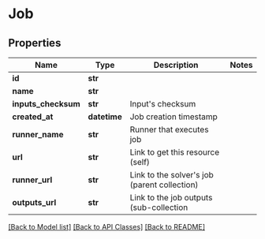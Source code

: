# Job

## Properties
| Name                | Type         | Description                                      | Notes |
| ------------------- | ------------ | ------------------------------------------------ | ----- |
| **id**              | **str**      |                                                  |
| **name**            | **str**      |                                                  |
| **inputs_checksum** | **str**      | Input&#39;s checksum                             |
| **created_at**      | **datetime** | Job creation timestamp                           |
| **runner_name**     | **str**      | Runner that executes job                         |
| **url**             | **str**      | Link to get this resource (self)                 |
| **runner_url**      | **str**      | Link to the solver&#39;s job (parent collection) |
| **outputs_url**     | **str**      | Link to the job outputs (sub-collection          |

[[Back to Model list]](../README.md#documentation-for-models) [[Back to API Classes]](../README.md#documentation-for-api-classes) [[Back to README]](../README.md)


